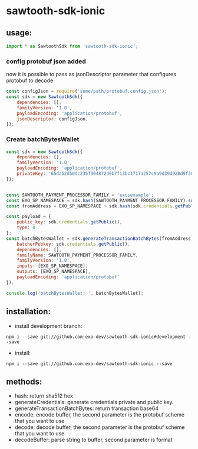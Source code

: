 # sawtooth-sdk-ionic

## usage:

```javascript
import * as SawtoothSdk from 'sawtooth-sdk-ionic';
```
### config protobuf json added
now it is possible to pass as jsonDescriptor parameter that configures protobuf to decode
```javascript
const configJson = require('some/path/protobuf.config.json');
const sdk = new SawtoothSdk({
    dependencies: [],
    familyVersion: '1.0',
    payloadEncoding: 'application/protobuf',
    jsonDescriptor: configJson,
});
```
### Create batchBytesWallet
```javascript
const sdk = new SawtoothSdk({
    dependencies: [],
    familyVersion: '1.0',
    payloadEncoding: 'application/protobuf',
    privateKey: '65da52d50dc235f904872d0b7f13bc1717a257c9a9d39d928d9f30e1db1b27bd'//optional
});


const SAWTOOTH_PAYMENT_PROCESSOR_FAMILY = 'exosexample';
const EXO_SP_NAMESPACE = sdk.hash(SAWTOOTH_PAYMENT_PROCESSOR_FAMILY).substring(0, 6);
const fromAddress = EXO_SP_NAMESPACE + sdk.hash(sdk.credentials.getPublic()).slice(0, 64);

const payload = {
    public_key: sdk.credentials.getPublic(),
    type: 0
};
const batchBytesWallet = sdk.generateTransactionBatchBytes(fromAddress, payload, {
    batcherPubkey: sdk.credentials.getPublic(),
    dependencies: [],
    familyName: SAWTOOTH_PAYMENT_PROCESSOR_FAMILY,
    familyVersion: '1.0',
    inputs: [EXO_SP_NAMESPACE],
    outputs: [EXO_SP_NAMESPACE],
    payloadEncoding: 'application/protobuf'
});

console.log('batchBytesWallet: ', batchBytesWallet);

```
## installation:

* install development branch:
```
npm i --save git://github.com:exo-dev/sawtooth-sdk-ionic#development --save
```
* install:
```
npm i --save git://github.com:exo-dev/sawtooth-sdk-ionic --save
```

## methods:
* hash: return sha512 hex
* generateCredentials: generate credentials private and public key.
* generateTransactionBatchBytes: return transaction base64
* encode: encode buffer, the second parameter is the protobuf scheme that you want to use
* decode: decode buffer, the second parameter is the protobuf scheme that you want to use
* decodeBuffer: parse string to buffer, second parameter is format
